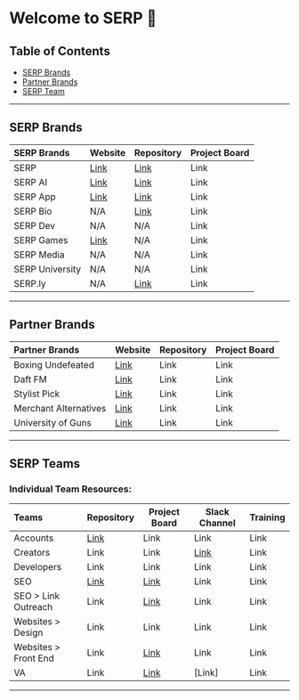 # Welcome to SERP 🙌

## Table of Contents
- [SERP Brands](#serp-brands)
- [Partner Brands](#partner-brands)
- [SERP Team](#serp-team)

***

## SERP Brands

| SERP Brands          | Website       | Repository       | Project Board |
| :-------------- | ------------- | ---------------- | ------------- |
| SERP           | [Link](https://serp.co/) | [Link](https://github.com/serpcompany/serp.co) | Link |
| SERP AI        | [Link](https://serp.ai/) | [Link](https://github.com/serpcompany/serp.ai) | Link |
| SERP App       | [Link](https://serp.app/) | [Link](https://github.com/serpcompany/serp-app) | Link |
| SERP Bio       | N/A | [Link](https://github.com/serpcompany/serp.bio) | Link |
| SERP Dev       | N/A | N/A | Link |
| SERP Games     | [Link](https://serp.games/) | N/A | Link |
| SERP Media     | N/A | N/A | Link |
| SERP University| N/A | N/A | Link |
| SERP.ly        | N/A | [Link](https://github.com/serpcompany/serp.ly) | Link |

***

## Partner Brands

| Partner Brands          | Website                                | Repository | Project Board |
| :----------------------- | -------------------------------------- | -----------| ------------- |
| Boxing Undefeated       | [Link](http://boxingundefeated.com/)   | Link       | Link          |
| Daft FM                 | [Link](https://daft.fm/)               | Link       | Link          |
| Stylist Pick            | [Link](https://stylistpick.com/)       | Link       | Link          |
| Merchant Alternatives   | [Link](https://merchantalternatives.com/) | Link | Link |
| University of Guns      | [Link](https://universityofguns.com/)  | Link       | Link          |


***
  
## SERP Teams

### Individual Team Resources:

| Teams            | Repository       | Project Board       | Slack Channel       | Training |
| :---------------- | ---------------- | ------------------- | ------------------- | ------------------- |
| Accounts         | [Link](https://github.com/serpcompany/team-accounts/tree/main) | Link | Link | Link |
| Creators         | Link | Link | [Link](slack://channel?team=T123456&id=C123456) | Link |
| Developers       | Link | Link | Link | Link |
| SEO              | [Link](https://github.com/serpcompany/team-seo) | [Link](https://github.com/orgs/serpcompany/projects/102) | Link | Link |
| SEO > Link Outreach | Link | [Link](https://github.com/orgs/serpcompany/projects/100/views/1) | Link | Link |
| Websites > Design         | Link | Link | Link | Link |
| Websites > Front End         | Link | [Link](https://github.com/orgs/serpcompany/projects/120/views/1) | Link | Link |
| VA               | Link | [Link](https://github.com/orgs/serpcompany/projects/85) | [Link] | Link |


***



